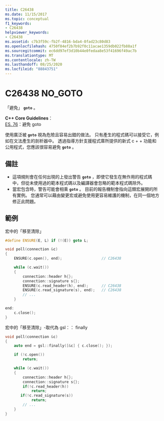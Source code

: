 ```yaml
---
title: C26438
ms.date: 11/15/2017
ms.topic: conceptual
f1_keywords:
- C26438
helpviewer_keywords:
- C26438
ms.assetid: c7b3f59c-fb2f-4816-bda4-0fad23c80d83
ms.openlocfilehash: 4750f84ef2b7b92f0c11acae1359db022fb88a1f
ms.sourcegitcommit: ec6dd97ef3d10b44e0fedaa8e53f41696f49ac7b
ms.translationtype: MT
ms.contentlocale: zh-TW
ms.lasthandoff: 08/25/2020
ms.locfileid: "88843751"
---
```

# <a name="c26438-no_goto"></a>C26438 NO_GOTO

「避免」 **`goto`** 。

**C++ Core Guidelines**： \
[ES. 76](https://github.com/isocpp/CppCoreGuidelines/blob/master/CppCoreGuidelines.md#es76-avoid-goto)：避免 goto

使用廣泛被 **`goto`** 視為危險且容易出錯的做法。 只有產生的程式碼可以接受它，例如在文法產生的剖析器中。 透過指導方針支援程式庫所提供的新式 c + + 功能和公用程式，您應該很容易避免 **`goto`** 。

## <a name="remarks"></a>備註

- 這項規則會在任何出現的上發出警告 **`goto`** ，即使它發生在無作用的程式碼中，但從未使用過的範本程式碼以及編譯器會忽略的範本程式碼除外。
- 當宏包含時，警告可能會相乘 **`goto`** 。 目前的報告機制會指向這類宏展開的所有實例。 您通常可以藉由變更宏或避免使用更容易維護的機制，在同一個地方修正此問題。

## <a name="example"></a>範例

宏中的「移至清除」

```cpp
#define ENSURE(E, L) if (!(E)) goto L;

void poll(connection &c)
{
    ENSURE(c.open(), end);                  // C26438

    while (c.wait())
    {
        connection::header h{};
        connection::signature s{};
        ENSURE(c.read_header(h), end);      // C26438
        ENSURE(c.read_signature(s), end);   // C26438
        // ...
    }

end:
    c.close();
}
```

宏中的「移至清除」-取代為 gsl：： finally

```cpp
void poll(connection &c)
{
    auto end = gsl::finally([&c] { c.close(); });

    if (!c.open())
        return;

    while (c.wait())
    {
        connection::header h{};
        connection::signature s{};
        if(!c.read_header(h))
            return;
       if(!c.read_signature(s))
            return;
        // ...
    }
}
```
